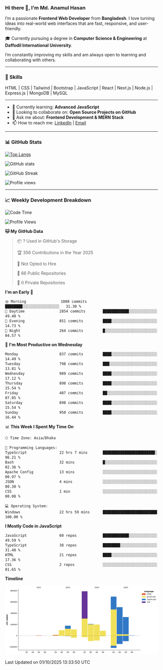 ### Hi there 👋, I'm Md. Anamul Hasan

I’m a passionate **Frontend Web Developer** from **Bangladesh**. I love turning ideas into real-world web interfaces that are fast, responsive, and user-friendly.

🎓 Currently pursuing a degree in **Computer Science & Engineering** at **Daffodil International University**.

I’m constantly improving my skills and am always open to learning and collaborating with others.

---

### 🚀 Skills
HTML | CSS | Tailwind | Bootstrap | JavaScript | React | Next.js | Node.js | Express.js | MongoDB | MySQL 

---

- 🌱 Currently learning: **Advanced JavaScript**
- 👯 Looking to collaborate on: **Open Source Projects on GitHub**
- 💬 Ask me about: **Frontend Development & MERN Stack**
- 📫 How to reach me: [LinkedIn](https://www.linkedin.com/in/mdanamulhasan201) | [Email](mailto:anamulhasan3625@gmail.com)

---

### 📊 GitHub Stats

[![Top Langs](https://github-readme-stats.vercel.app/api/top-langs/?username=mdanamulhasan201&layout=compact)](https://github.com/anuraghazra/github-readme-stats)

![GitHub stats](https://github-readme-stats.vercel.app/api?username=mdanamulhasan201&show_icons=true&count_private=true&theme=tokyonight)

![GitHub Streak](https://streak-stats.demolab.com?user=mdanamulhasan201&theme=tokyonight)

![Profile views](https://gpvc.arturio.dev/mdanamulhasan201)

---

### 📈 Weekly Development Breakdown

<!--START_SECTION:waka-->
![Code Time](http://img.shields.io/badge/Code%20Time-778%20hrs%2010%20mins-blue)

![Profile Views](http://img.shields.io/badge/Profile%20Views-1-blue)

**🐱 My GitHub Data** 

> 📦 ? Used in GitHub's Storage 
 > 
> 🏆 356 Contributions in the Year 2025
 > 
> 🚫 Not Opted to Hire
 > 
> 📜 66 Public Repositories 
 > 
> 🔑 0 Private Repositories 
 > 
**I'm an Early 🐤** 

```text
🌞 Morning                1808 commits        ████████░░░░░░░░░░░░░░░░░   31.30 % 
🌆 Daytime                2854 commits        ████████████░░░░░░░░░░░░░   49.40 % 
🌃 Evening                851 commits         ████░░░░░░░░░░░░░░░░░░░░░   14.73 % 
🌙 Night                  264 commits         █░░░░░░░░░░░░░░░░░░░░░░░░   04.57 % 
```
📅 **I'm Most Productive on Wednesday** 

```text
Monday                   837 commits         ████░░░░░░░░░░░░░░░░░░░░░   14.49 % 
Tuesday                  798 commits         ███░░░░░░░░░░░░░░░░░░░░░░   13.81 % 
Wednesday                989 commits         ████░░░░░░░░░░░░░░░░░░░░░   17.12 % 
Thursday                 898 commits         ████░░░░░░░░░░░░░░░░░░░░░   15.54 % 
Friday                   407 commits         ██░░░░░░░░░░░░░░░░░░░░░░░   07.05 % 
Saturday                 898 commits         ████░░░░░░░░░░░░░░░░░░░░░   15.54 % 
Sunday                   950 commits         ████░░░░░░░░░░░░░░░░░░░░░   16.44 % 
```


📊 **This Week I Spent My Time On** 

```text
🕑︎ Time Zone: Asia/Dhaka

💬 Programming Languages: 
TypeScript               22 hrs 7 mins       ████████████████████████░   96.21 % 
Bash                     32 mins             █░░░░░░░░░░░░░░░░░░░░░░░░   02.36 % 
Apache Config            13 mins             ░░░░░░░░░░░░░░░░░░░░░░░░░   00.97 % 
JSON                     4 mins              ░░░░░░░░░░░░░░░░░░░░░░░░░   00.30 % 
CSS                      1 min               ░░░░░░░░░░░░░░░░░░░░░░░░░   00.08 % 

💻 Operating System: 
Windows                  22 hrs 59 mins      █████████████████████████   100.00 % 
```

**I Mostly Code in JavaScript** 

```text
JavaScript               60 repos            ████████████░░░░░░░░░░░░░   49.59 % 
TypeScript               38 repos            ████████░░░░░░░░░░░░░░░░░   31.40 % 
HTML                     21 repos            ████░░░░░░░░░░░░░░░░░░░░░   17.36 % 
CSS                      2 repos             ░░░░░░░░░░░░░░░░░░░░░░░░░   01.65 % 
```



**Timeline**

![Lines of Code chart](https://raw.githubusercontent.com/mdanamulhasan201/mdanamulhasan201/main/assets/bar_graph.png)


 Last Updated on 01/10/2025 13:33:50 UTC
<!--END_SECTION:waka-->
